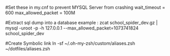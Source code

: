 #Set these in my.cnf to prevent MYSQL Server from crashing
wait_timeout = 600
max_allowed_packet = 100M

#Extract sql dump into a database example :
zcat school_spider_dev.gz | mysql -uroot -p -h 127.0.0.1 --max_allowed_packet=1073741824 school_spider_dev

#Create Symbolic link
ln -sf ~/.oh-my-zsh/custom/aliases.zsh ~/dotfiles/aliases.zsh 
